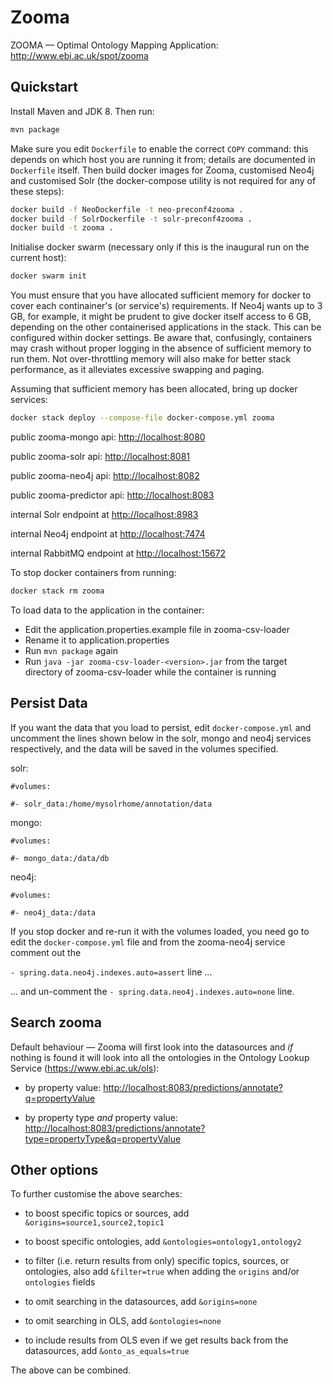 # Zooma

[rem]: # (This is a comment; ignored by renderer)

ZOOMA — Optimal Ontology Mapping Application: <http://www.ebi.ac.uk/spot/zooma>

## Quickstart

Install Maven and JDK 8. Then run:
  
[rem]: # (Install docker-compose: <https://docs.docker.com/compose/>)

```bash
mvn package
```

Make sure you edit `Dockerfile` to enable the correct `COPY` command: this
depends on which host you are running it from; details are documented in
`Dockerfile` itself. Then build docker images for Zooma, customised Neo4j and
customised Solr (the docker-compose utility is not required for any of these
steps):

[rem]: # (`docker-compose build`)

```bash
docker build -f NeoDockerfile -t neo-preconf4zooma .
docker build -f SolrDockerfile -t solr-preconf4zooma .
docker build -t zooma .
```

Initialise docker swarm (necessary only if this is the inaugural run on the
current host):

```bash
docker swarm init
```

You must ensure that you have allocated sufficient memory for docker to cover
each continainer's (or service's) requirements. If Neo4j wants up to 3 GB, for
example, it might be prudent to give docker itself access to 6 GB, depending on
the other containerised applications in the stack. This can be configured within
docker settings. Be aware that, confusingly, containers may crash without proper
logging in the absence of sufficient memory to run them. Not over-throttling
memory will also make for better stack performance, as it alleviates excessive
swapping and paging.

Assuming that sufficient memory has been allocated, bring up docker services:

[rem]: # (`docker-compose up`)

```bash
docker stack deploy --compose-file docker-compose.yml zooma
```

public zooma-mongo api: <http://localhost:8080>
 
public zooma-solr api: <http://localhost:8081>
 
public zooma-neo4j api: <http://localhost:8082>
 
public zooma-predictor api: <http://localhost:8083>

internal Solr endpoint at <http://localhost:8983>

internal Neo4j endpoint at <http://localhost:7474>
 
internal RabbitMQ endpoint at <http://localhost:15672>
 
To stop docker containers from running: 

[rem]: # (`docker-compose down`)

```bash
docker stack rm zooma
```
 
To load data to the application in the container:

- Edit the application.properties.example file in zooma-csv-loader
- Rename it to application.properties
- Run `mvn package` again
- Run `java -jar zooma-csv-loader-<version>.jar` from the target directory of
  zooma-csv-loader while the container is running

## Persist Data

If you want the data that you load to persist, edit `docker-compose.yml` and
uncomment the lines shown below in the solr, mongo and neo4j services
respectively, and the data will be saved in the volumes specified.

solr:

`#volumes:`

`#- solr_data:/home/mysolrhome/annotation/data`

mongo:

`#volumes:`

`#- mongo_data:/data/db`

neo4j:

`#volumes:`

`#- neo4j_data:/data`
 
If you stop docker and re-run it with the volumes loaded, you need go to edit
the `docker-compose.yml` file and from the zooma-neo4j service comment out the
 
`- spring.data.neo4j.indexes.auto=assert` line ... 
 
... and un-comment the `- spring.data.neo4j.indexes.auto=none` line.
 
## Search zooma
 
Default behaviour — Zooma will first look into the datasources and _if_ nothing
is found it will look into all the ontologies in the Ontology Lookup Service
(<https://www.ebi.ac.uk/ols>):
 
- by property value:
  <http://localhost:8083/predictions/annotate?q=propertyValue>
 
- by property type _and_ property value:
  <http://localhost:8083/predictions/annotate?type=propertyType&q=propertyValue>
 
## Other options

To further customise the above searches:

- to boost specific topics or sources, add `&origins=source1,source2,topic1`

- to boost specific ontologies, add `&ontologies=ontology1,ontology2`

- to filter (i.e. return results from only) specific topics, sources, or
  ontologies, also add `&filter=true` when adding the `origins` and/or
  `ontologies` fields

- to omit searching in the datasources, add `&origins=none`

- to omit searching in OLS, add `&ontologies=none`

- to include results from OLS even if we get results back from the datasources,
  add `&onto_as_equals=true`

The above can be combined.
